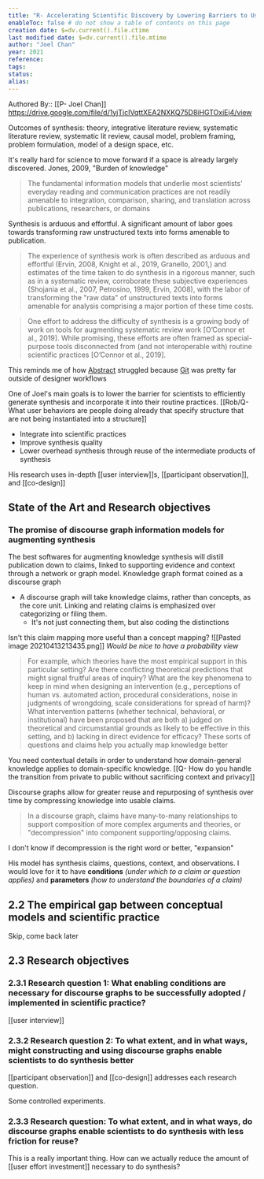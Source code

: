 ```yaml
---
title: "R- Accelerating Scientific Discovery by Lowering Barriers to User-Generated Synthesis of Scientific Literature"
enableToc: false # do not show a table of contents on this page
creation date: $=dv.current().file.ctime
last modified date: $=dv.current().file.mtime
author: "Joel Chan"
year: 2021
reference: 
tags: 
status: 
alias:
---
```




Authored By:: [[P- Joel Chan]]
https://drive.google.com/file/d/1yjTjcIVqttXEA2NXKQ75D8iHGTOxiEj4/view

Outcomes of synthesis: theory, integrative literature review, systematic literature review, systematic lit review, causal model, problem framing, problem formulation, model of a design space, etc.

It's really hard for science to move forward if a space is already largely discovered. Jones, 2009, "Burden of knowledge"

> The fundamental information models that underlie most scientists' everyday reading and communication practices are not readily amenable to integration, comparison, sharing, and translation across publications, researchers, or domains

Synthesis is arduous and effortful. A significant amount of labor goes towards transforming raw unstructured texts into forms amenable to publication. 

> The experience of synthesis work is often described as arduous and effortful (Ervin, 2008, Knight et al., 2019, Granello, 2001,) and estimates of the time taken to do synthesis in a rigorous manner, such as in a systematic review, corroborate these subjective experiences (Shojania et al., 2007, Petrosino, 1999, Ervin, 2008), with the labor of transforming the "raw data" of unstructured texts into forms amenable for analysis comprising a major portion of these time costs.

> One effort to address the difficulty of synthesis is a growing body of work on tools for augmenting systematic review work [O’Connor et al., 2019]. While promising, these efforts are often framed as special-purpose tools disconnected from (and not interoperable with) routine scientific practices [O’Connor et al., 2019].

This reminds me of how [Abstract](https://www.abstract.com/) struggled because [Git](https://en.wikipedia.org/wiki/Git) was pretty far outside of designer workflows

One of Joel's main goals is to lower the barrier for scientists to efficiently generate synthesis and incorporate it into their routine practices. [[Rob/Q- What user behaviors are people doing already that specify structure that are not being instantiated into a structure]]
- Integrate into scientific practices
- Improve synthesis quality
- Lower overhead synthesis through reuse of the intermediate products of synthesis

His research uses in-depth [[user interview]]s, [[participant observation]], and [[co-design]]

## State of the Art and Research objectives

### The promise of discourse graph information models for augmenting synthesis

The best softwares for augmenting knowledge synthesis will distill publication down to claims, linked to supporting evidence and context through a network or graph model. Knowledge graph format coined as a discourse graph

- A discourse graph will take knowledge claims, rather than concepts, as the core unit. Linking and relating claims is emphasized over categorizing or filing them. 
	- It's not just connecting them, but also coding the distinctions

Isn't this claim mapping more useful than a concept mapping?
![[Pasted image 20210413213435.png]]
*Would be nice to have a probability view*

> For example, which theories have the most empirical support in this particular setting? Are there conflicting theoretical predictions that might signal fruitful areas of inquiry? What are the key phenomena to keep in mind when designing an intervention (e.g., perceptions of human vs. automated action, procedural considerations, noise in judgments of wrongdoing, scale considerations for spread of harm)? What intervention patterns (whether technical, behavioral, or institutional) have been proposed that are both a) judged on theoretical and circumstantial grounds as likely to be effective in this setting, and b) lacking in direct evidence for efficacy?
These sorts of questions and claims help you actually map knowledge better

You need contextual details in order to understand how domain-general knowledge applies to domain-specific knowledge. [[Q- How do you handle the transition from private to public without sacrificing context and privacy]]

Discourse graphs allow for greater reuse and repurposing of synthesis over time by compressing knowledge into usable claims.

> In a discourse graph, claims have many-to-many relationships to support composition of more complex arguments and theories, or "decompression" into component supporting/opposing claims.

I don't know if decompression is the right word or better, "expansion"

His model has synthesis claims, questions, context, and observations. I would love for it to have **conditions** *(under which to a claim or question applies)* and **parameters** *(how to understand the boundaries of a claim)*

## 2.2 The empirical gap between conceptual models and scientific practice
Skip, come back later

##  2.3 Research objectives

### 2.3.1 Research question 1: What enabling conditions are necessary for discourse graphs to be successfully adopted / implemented in scientific practice?

[[user interview]]

### 2.3.2 Research question 2: To what extent, and in what ways, might constructing and using discourse graphs enable scientists to do synthesis better

[[participant observation]] and [[co-design]] addresses each research question.

Some controlled experiments.

### 2.3.3 Research question: To what extent, and in what ways, do discourse graphs enable scientists to do synthesis with less friction for reuse?

This is a really important thing. How can we actually reduce the amount of [[user effort investment]] necessary to do synthesis?